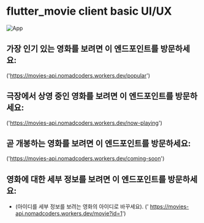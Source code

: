 # flutter_movie client basic UI/UX


![App](https://github.com/LeeGeonwoo22/FlutterApp/assets/71261997/7d94e473-1c4e-46b0-8a11-1ffbe347f2cc)


## 가장 인기 있는 영화를 보려면 이 엔드포인트를 방문하세요: 
('https://movies-api.nomadcoders.workers.dev/popular')

## 극장에서 상영 중인 영화를 보려면 이 엔드포인트를 방문하세요: 
('https://movies-api.nomadcoders.workers.dev/now-playing')

## 곧 개봉하는 영화를 보려면 이 엔드포인트를 방문하세요: 
('https://movies-api.nomadcoders.workers.dev/coming-soon')

## 영화에 대한 세부 정보를 보려면 이 엔드포인트를 방문하세요:  
 * (아이디를 세부 정보를 보려는 영화의 아이디로 바꾸세요).
(' https://movies-api.nomadcoders.workers.dev/movie?id=1')

